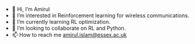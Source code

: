 - 👋 Hi, I’m Amirul
- 👀 I’m interested in Reinforcement learning for wireless communications.
- 🌱 I’m currently learning RL optimization.
- 💞️ I’m looking to collaborate on RL and Python.
- 📫 How to reach me amirul.islam@essex.ac.uk

<!---
Amirul019/Amirul019 is a ✨ special ✨ repository because its `README.md` (this file) appears on your GitHub profile.
You can click the Preview link to take a look at your changes.
--->

